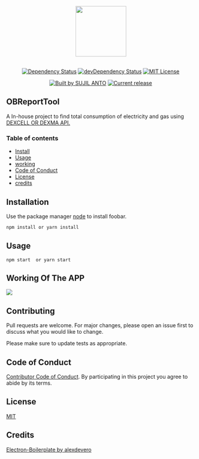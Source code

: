 <p align="center">
  <img src="https://cdn.rawgit.com/alexdevero/electron-react-webpack-boilerplate/master/docs/images/electron-react-webpack-boilerplate.png" width="135" align="center">
  <br>
  <br>
</p>

<p align="center">
  <a href="https://github.com/sujilnt/ObReportTool"><img alt="Dependency Status" src="https://david-dm.org/alexdevero/electron-react-webpack-boilerplate.svg?style=flat"></a>
  <a href="https://github.com/sujilnt/ObReportTool"><img alt="devDependency Status" src="https://david-dm.org/alexdevero/electron-react-webpack-boilerplate/dev-status.svg?style=flat"></a>
  <a href="http://opensource.org/licenses/MIT"><img alt="MIT License" src="https://img.shields.io/npm/l/express.svg"></a>
</p>

<p align="center">
  <a href="https://alexdevero.com"><img alt="Built by SUJIL ANTO " src="https://img.shields.io/badge/built%20by-Sujil Anto-brightgreen.svg?colorB=d30320"></a>
  <a href="https://github.com/alexdevero/electron-react-webpack-boilerplate/releases"><img alt="Current release" src="https://img.shields.io/github/release/alexdevero/electron-react-webpack-boilerplate.svg"></a>
</p>

## OBReportTool 

A In-house project to find total consumption of electricity and gas using <a href="https://anypoint.mulesoft.com/apiplatform/dexmatech/#/portals/organizations/e053f968-a025-4467-b68b-55f111b3ff05/apis/5694/versions/5676/pages/146617">DEXCELL OR DEXMA API. </a>

### Table of contents

* [Install](#Installation)
* [Usage](#usage)
* [working](#working-of-the-app)
* [Code of Conduct](#code-of-conduct)
* [License](#license)
* [credits](#credits)

## Installation

Use the package manager [node](https://nodejs.org/en/) to install foobar.

```bash
npm install or yarn install
```

## Usage
```
npm start  or yarn start
```

## Working Of The APP 
<img src="https://github.com/sujilnt/ObReportTool/blob/master/gif/app.gif" />

## Contributing
Pull requests are welcome. For major changes, please open an issue first to discuss what you would like to change.

Please make sure to update tests as appropriate.

## Code of Conduct

[Contributor Code of Conduct](code-of-conduct.md). By participating in this project you agree to abide by its terms.

## License
[MIT](https://choosealicense.com/licenses/mit/)

## Credits
[Electron-Boilerplate by alexdevero ](https://github.com/alexdevero/electron-react-webpack-boilerplate)


